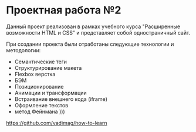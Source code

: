 # Проектная работа №2

Данный проект реализован в рамках учебного курса "Расширенные возможности HTML и CSS" и
представляет собой одностраничный сайт.

При создании проекта были отработаны следующие технологии и методологии:
* Семантические теги
* Структурирование макета
* Flexbox верстка
* БЭМ
* Позиционирование
* Анимации и трансформации
* Встраивание внешнего кода (iframe)
* Оформление текстов
* метод Фейнмана )))


https://github.com/vadimag/how-to-learn
